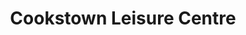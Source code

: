 ---
title: "Cookstown Leisure Centre"
address: "Cookstown Leisure Centre, Fountain Road, Cookstown, Tyrone, BT80 8QF"
tel: "+44 (0)28 8676 3856"
county: "Tyrone"
category: "Swimming Pools"
type: "Content"
lat: "54.64448928833008"
lng: "-6.744750022888184"
---